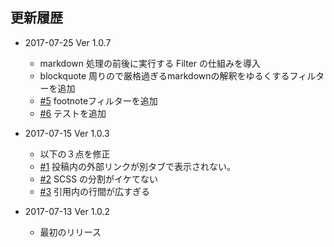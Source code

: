 更新履歴
--------

* 2017-07-25 Ver 1.0.7
  * markdown 処理の前後に実行する Filter の仕組みを導入
  * blockquote 周りので厳格過ぎるmarkdownの解釈をゆるくするフィルターを追加
  * [#5](https://github.com/boarnasia/ac-markdownize/issues/5) footnoteフィルターを追加
  * [#6](https://github.com/boarnasia/ac-markdownize/issues/6) テストを追加

* 2017-07-15 Ver 1.0.3
  * 以下の３点を修正
  * [#1](https://github.com/boarnasia/ac-markdownize/issues/1) 投稿内の外部リンクが別タブで表示されない。
  * [#2](https://github.com/boarnasia/ac-markdownize/issues/2) SCSS の分割がイケてない
  * [#3](https://github.com/boarnasia/ac-markdownize/issues/3) 引用内の行間が広すぎる

* 2017-07-13 Ver 1.0.2
  * 最初のリリース

